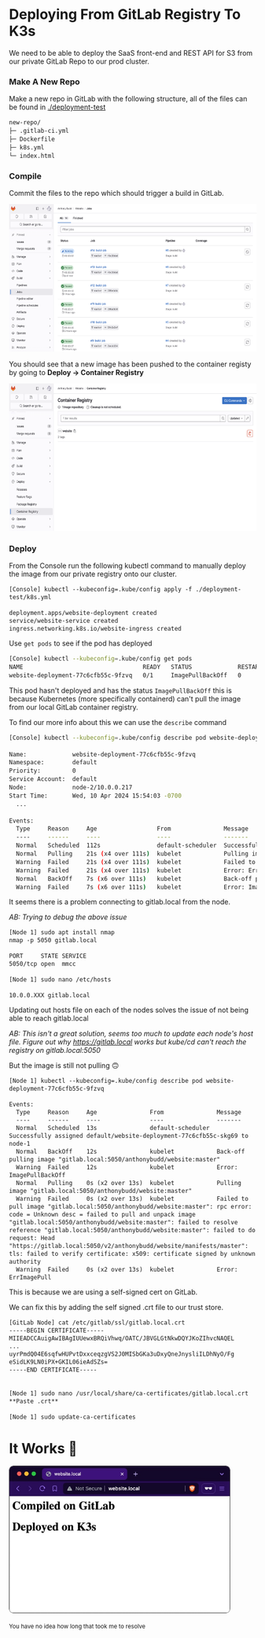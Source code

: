 # Deploying From GitLab Registry To K3s

We need to be able to deploy the SaaS front-end and REST API for S3 from our private GitLab Repo to our prod cluster.


### Make A New Repo

Make a new repo in GitLab with the following structure, all of the files can be found in [./deployment-test](./../deployment-test)

```sh
new-repo/
├─ .gitlab-ci.yml
├─ Dockerfile
├─ k8s.yml
└─ index.html
```

### Compile
Commit the files to the repo which should trigger a build in GitLab.

<img height="300" src="https://raw.githubusercontent.com/anthonybudd/s3-from-scratch/master/_img/test-builds.png">

You should see that a new image has been pushed to the container registy by going to __Deploy -> Container Registry__

<img height="300" src="https://raw.githubusercontent.com/anthonybudd/s3-from-scratch/master/_img/test-container-registry.png">


### Deploy
From the Console run the following kubectl command to manually deploy the image from our private registry onto our cluster.

```
[Console] kubectl --kubeconfig=.kube/config apply -f ./deployment-test/k8s.yml

deployment.apps/website-deployment created
service/website-service created
ingress.networking.k8s.io/website-ingress created
```

Use `get pods` to see if the pod has deployed
```sh
[Console] kubectl --kubeconfig=.kube/config get pods
NAME                                  READY   STATUS             RESTARTS   AGE
website-deployment-77c6cfb55c-9fzvq   0/1     ImagePullBackOff   0          43s
```

This pod hasn't deployed and has the status `ImagePullBackOff` this is because Kubernetes (more specifically containerd) can't pull the image from our local GitLab container registry.

To find our more info about this we can use the `describe` command
```sh
[Console] kubectl --kubeconfig=.kube/config describe pod website-deployment-77c6cfb55c-9fzvq

Name:             website-deployment-77c6cfb55c-9fzvq
Namespace:        default
Priority:         0
Service Account:  default
Node:             node-2/10.0.0.217
Start Time:       Wed, 10 Apr 2024 15:54:03 -0700
  ...

Events:
  Type     Reason     Age                 From               Message
  ----     ------     ----                ----               -------
  Normal   Scheduled  112s                default-scheduler  Successfully assigned default/website-deployment-77c6cfb55c-9fzvq to node-2
  Normal   Pulling    21s (x4 over 111s)  kubelet            Pulling image "gitlab.local:5050/anthonybudd/website:master"
  Warning  Failed     21s (x4 over 111s)  kubelet            Failed to pull image "gitlab.local:5050/anthonybudd/website:master": rpc error: code = Unknown desc = failed to pull and unpack image "gitlab.local:5050/anthonybudd/website:master": failed to resolve reference "gitlab.local:5050/anthonybudd/website:master": failed to do request: Head "https://gitlab.local:5050/v2/anthonybudd/website/manifests/master": dial tcp: lookup gitlab.local: no such host
  Warning  Failed     21s (x4 over 111s)  kubelet            Error: ErrImagePull
  Normal   BackOff    7s (x6 over 111s)   kubelet            Back-off pulling image "gitlab.local:5050/anthonybudd/website:master"
  Warning  Failed     7s (x6 over 111s)   kubelet            Error: ImagePullBackOff
```

It seems there is a problem connecting to gitlab.local from the node.

_AB: Trying to debug the above issue_
```
[Node 1] sudo apt install nmap
nmap -p 5050 gitlab.local

PORT     STATE SERVICE
5050/tcp open  mmcc

[Node 1] sudo nano /etc/hosts

10.0.0.XXX gitlab.local
```

Updating out hosts file on each of the nodes solves the issue of not being able to reach gitlab.local

_AB: This isn't a great solution, seems too much to update each node's host file. Figure out why https://gitlab.local works but kube/cd can't reach the registry on gitlab.local:5050_

But the image is still not pulling 🙃

```
[Node 1] kubectl --kubeconfig=.kube/config describe pod website-deployment-77c6cfb55c-9fzvq

Events:
  Type     Reason     Age               From               Message
  ----     ------     ----              ----               -------
  Normal   Scheduled  13s               default-scheduler  Successfully assigned default/website-deployment-77c6cfb55c-skg69 to node-1
  Normal   BackOff    12s               kubelet            Back-off pulling image "gitlab.local:5050/anthonybudd/website:master"
  Warning  Failed     12s               kubelet            Error: ImagePullBackOff
  Normal   Pulling    0s (x2 over 13s)  kubelet            Pulling image "gitlab.local:5050/anthonybudd/website:master"
  Warning  Failed     0s (x2 over 13s)  kubelet            Failed to pull image "gitlab.local:5050/anthonybudd/website:master": rpc error: code = Unknown desc = failed to pull and unpack image "gitlab.local:5050/anthonybudd/website:master": failed to resolve reference "gitlab.local:5050/anthonybudd/website:master": failed to do request: Head "https://gitlab.local:5050/v2/anthonybudd/website/manifests/master": tls: failed to verify certificate: x509: certificate signed by unknown authority
  Warning  Failed     0s (x2 over 13s)  kubelet            Error: ErrImagePull
```

This is because we are using a self-signed cert on GitLab. 

We can fix this by adding the self signed .crt file to our trust store.

```
[GitLab Node] cat /etc/gitlab/ssl/gitlab.local.crt 
-----BEGIN CERTIFICATE-----
MIIEADCCAuigAwIBAgIUUewxBRQiVhwq/OATC/JBVGLGtNkwDQYJKoZIhvcNAQEL
...
uyrPmdQ04E6sqfwHUPvtDxxceqzgVS2J0MISbGKa3uDxyQneJnysliILDhNyO/Fg
eSidLK9LN0iPX+GKIL06ieAdSZs=
-----END CERTIFICATE-----


[Node 1] sudo nano /usr/local/share/ca-certificates/gitlab.local.crt
**Paste .crt**

[Node 1] sudo update-ca-certificates
```


# It Works 🎉

<img height="300" src="https://raw.githubusercontent.com/anthonybudd/s3-from-scratch/master/_img/test-deployment.jpg">

<small>You have no idea how long that took me to resolve</small>